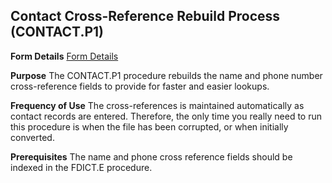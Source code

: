 ## Contact Cross-Reference Rebuild Process (CONTACT.P1)
<PageHeader />

**Form Details**
[Form Details](../CONTACT-P1-1/README.md)

**Purpose**
The CONTACT.P1 procedure rebuilds the name and phone number cross-reference
fields to provide for faster and easier lookups.

**Frequency of Use**
The cross-references is maintained automatically as contact records are
entered. Therefore, the only time you really need to run this procedure is
when the file has been corrupted, or when initially converted.

**Prerequisites**
The name and phone cross reference fields should be indexed in the FDICT.E
procedure.

<badge text= "Version 8.10.57 " vertical="middle" />

<PageFooter />
